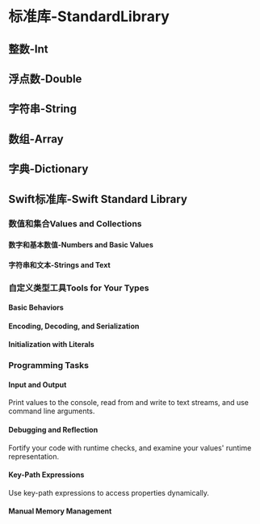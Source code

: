 # 标准库-StandardLibrary
## 整数-Int

## 浮点数-Double

## 字符串-String

## 数组-Array

## 字典-Dictionary

## Swift标准库-Swift Standard Library

### 数值和集合Values and Collections

#### 数字和基本数值-Numbers and Basic Values

#### 字符串和文本-Strings and Text


### 自定义类型工具Tools for Your Types
#### Basic Behaviors

#### Encoding, Decoding, and Serialization

#### Initialization with Literals

### Programming Tasks
#### Input and Output
Print values to the console, read from and write to text streams, and use command line arguments.

#### Debugging and Reflection
Fortify your code with runtime checks, and examine your values' runtime representation.

#### Key-Path Expressions
Use key-path expressions to access properties dynamically.

#### Manual Memory Management
